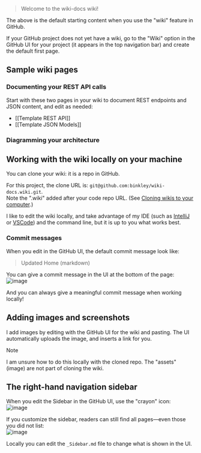 > Welcome to the wiki-docs wiki!

The above is the default starting content when you use the "wiki" feature in
GitHub.

If your GitHub project does not yet have a wiki, go to the "Wiki" option in
the GitHub UI for your project (it appears in the top navigation bar) and
create the default first page.

## Sample wiki pages

### Documenting your REST API calls

Start with these two pages in your wiki to document REST endpoints and JSON
content, and edit as needed:

* [[Template REST API]]
* [[Template JSON Models]]

### Diagramming your architecture

## Working with the wiki locally on your machine

You can clone your wiki: it is a repo in GitHub.

For this project, the clone URL is:
`git@github.com:binkley/wiki-docs.wiki.git`.<br/>
Note the ".wiki" added after your code repo URL.
(See [Cloning wikis to your
computer](https://docs.github.com/en/communities/documenting-your-project-with-wikis/adding-or-editing-wiki-pages#cloning-wikis-to-your-computer).)

I like to edit the wiki locally, and take advantage of my IDE (such as
[IntelliJ](https://www.jetbrains.com/help/idea/markdown.html) or
[VSCode](https://code.visualstudio.com/docs/languages/markdown)) and the
command line, but it is up to you what works best.

### Commit messages

When you edit in the GitHub UI, the default commit message look like:

> Updated Home (markdown)

You can give a commit message in the UI at the bottom of the page:<br/>
![image](https://github.com/binkley/wiki-docs/assets/186421/e6ec089f-cc8e-4ab6-843a-a2daeacf41fa)

And you can always give a meaningful commit message when working locally!

## Adding images and screenshots

I add images by editing with the GitHub UI for the wiki and pasting.
The UI automatically uploads the image, and inserts a link for you.

> [!NOTE]
> I am unsure how to do this locally with the cloned repo.
> The "assets" (image) are not part of cloning the wiki.

## The right-hand navigation sidebar

When you edit the Sidebar in the GitHub UI, use the "crayon" icon:<br/>
![image](https://github.com/binkley/wiki-docs/assets/186421/9e4c088f-3aef-42ca-b137-e769d65a0872)

If you customize the sidebar, readers can still find all pages&mdash;even
those you did not list:<br/>
![image](https://github.com/binkley/wiki-docs/assets/186421/decb1b18-0318-44d2-bb39-d48c9aa8a570)

Locally you can edit the `_Sidebar.md` file to change what is shown in the UI.
